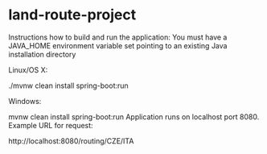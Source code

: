 # land-route-project
Instructions how to build and run the application:
You must have a JAVA_HOME environment variable set pointing to an existing Java installation directory

Linux/OS X:

./mvnw clean install spring-boot:run


Windows:

mvnw clean install spring-boot:run
Application runs on localhost port 8080. Example URL for request:

http://localhost:8080/routing/CZE/ITA
